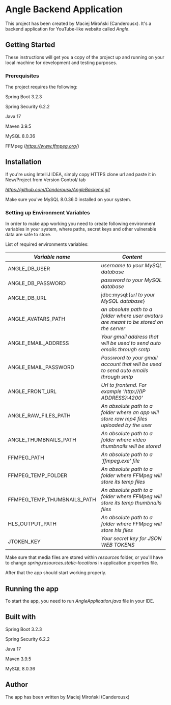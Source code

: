 # Angle Backend Application

This project has been created by Maciej Miroński (Canderousx).
It's a backend application for YouTube-like website called *Angle*.

## Getting Started

These instructions will get you a copy of the project up and running on your local machine for development and testing purposes.

### Prerequisites

The project requires the following:

Spring Boot 3.2.3

Spring Security 6.2.2

Java 17

Maven 3.9.5

MySQL 8.0.36

FFMpeg (*https://www.ffmpeg.org/*)


## Installation

If you're using IntelliJ IDEA, simply copy HTTPS clone url and paste it in New/Project from Version Control/ tab

*https://github.com/Canderousx/AngleBackend.git*

Make sure you've MySQL 8.0.36.0 installed on your system.

### Setting up Environment Variables

In order to make app working you need to create following environment variables in your system,
where paths, secret keys and other vulnerable data are safe to store.

List of required environments variables: 


| *Variable name* | *Content*                                                                                 |
| --------------- |-------------------------------------------------------------------------------------------|
 | ANGLE_DB_USER  | *username to your MySQL database*                                                         |
| ANGLE_DB_PASSWORD| *password to your MySQL database*                                                         |
| ANGLE_DB_URL | jdbc:mysql:{*url to your MySQL database*}                                                 |
| ANGLE_AVATARS_PATH| *an absolute path to a folder where user avatars are meant to be stored on the server*    |
| ANGLE_EMAIL_ADDRESS| *Your gmail address that will be used to send auto emails through smtp*                   |
| ANGLE_EMAIL_PASSWORD| *Password to your gmail account that will be used to send auto emails through smtp*       |
| ANGLE_FRONT_URL| *Url to frontend. For example 'http://{IP ADDRESS}:4200'*                                 |
| ANGLE_RAW_FILES_PATH | *An absolute path to a folder where an app will store raw mp4 files uploaded by the user* |
| ANGLE_THUMBNAILS_PATH| *An absolute path to a folder where video thumbnails will be stored*                      |
| FFMPEG_PATH| *An absolute path to a 'ffmpeg.exe' file*                                                 |
| FFMPEG_TEMP_FOLDER| *An absolute path to a folder where FFMpeg will store its temp files*                     |
|FFMPEG_TEMP_THUMBNAILS_PATH| *An absolute path to a folder where FFMpeg will store its temp thumbnails files*          |
| HLS_OUTPUT_PATH| *An absolute path to a folder where FFMpeg will store hls files*  |
|JTOKEN_KEY| *Your secret key for JSON WEB TOKENS*|

Make sure that media files are stored within *resources* folder, or you'll have to change *spring.resources.static-locations* in application.properties file.


After that the app should start working properly.


## Running the app

To start the app, you need to run *AngleApplication.java* file in your IDE.



## Built with

Spring Boot 3.2.3

Spring Security 6.2.2

Java 17

Maven 3.9.5

MySQL 8.0.36


## Author

The app has been written by Maciej Miroński (Canderousx)














